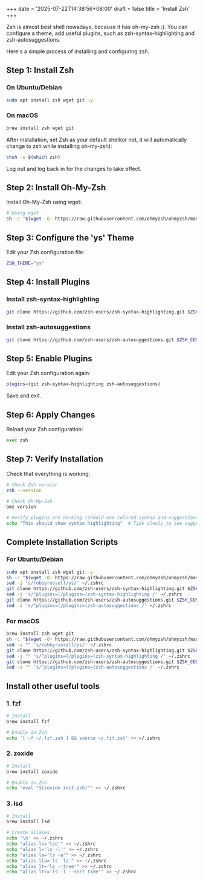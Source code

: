 +++
date = '2025-07-22T14:38:56+08:00'
draft = false
title = 'Install Zsh'
+++

Zsh is almost best shell nowadays, because it has oh-my-zsh :). You can configure a theme, add useful plugins, such as zsh-syntax-highlighting and zsh-autosuggestions.

Here's a simple process of installing and configuring zsh.

## Step 1: Install Zsh

### On Ubuntu/Debian
```bash
sudo apt install zsh wget git -y
```

### On macOS
```bash
brew install zsh wget git
```

After installation, set Zsh as your default shell(or not, it will automatically change to zsh while installing oh-my-zsh):
```bash
chsh -s $(which zsh)
```

Log out and log back in for the changes to take effect.

## Step 2: Install Oh-My-Zsh

Install Oh-My-Zsh using wget:

```bash
# Using wget
sh -c "$(wget -O- https://raw.githubusercontent.com/ohmyzsh/ohmyzsh/master/tools/install.sh)"
```

## Step 3: Configure the 'ys' Theme

Edit your Zsh configuration file:
```bash
ZSH_THEME="ys"
```

## Step 4: Install Plugins

### Install zsh-syntax-highlighting
```bash
git clone https://github.com/zsh-users/zsh-syntax-highlighting.git $ZSH_CUSTOM/plugins/zsh-syntax-highlighting
```

### Install zsh-autosuggestions
```bash
git clone https://github.com/zsh-users/zsh-autosuggestions.git $ZSH_CUSTOM/plugins/zsh-autosuggestions
```

## Step 5: Enable Plugins

Edit your Zsh configuration again:
```bash
plugins=(git zsh-syntax-highlighting zsh-autosuggestions)
```

Save and exit.

## Step 6: Apply Changes

Reload your Zsh configuration:
```bash
exec zsh
```

## Step 7: Verify Installation

Check that everything is working:
```bash
# Check Zsh version
zsh --version

# Check Oh-My-Zsh
omz version

# Verify plugins are working (should see colored syntax and suggestions)
echo "This should show syntax highlighting"  # Type slowly to see suggestions
```

## Complete Installation Scripts

### For Ubuntu/Debian
```bash
sudo apt install zsh wget git -y
sh -c "$(wget -O- https://raw.githubusercontent.com/ohmyzsh/ohmyzsh/master/tools/install.sh)"
sed -i 's/robbyrussell/ys/' ~/.zshrc
git clone https://github.com/zsh-users/zsh-syntax-highlighting.git $ZSH_CUSTOM/plugins/zsh-syntax-highlighting
sed -i 's/^plugins=(/plugins=(zsh-syntax-highlighting /' ~/.zshrc
git clone https://github.com/zsh-users/zsh-autosuggestions.git $ZSH_CUSTOM/plugins/zsh-autosuggestions
sed -i 's/^plugins=(/plugins=(zsh-autosuggestions /' ~/.zshrc
```

### For macOS
```bash
brew install zsh wget git
sh -c "$(wget -O- https://raw.githubusercontent.com/ohmyzsh/ohmyzsh/master/tools/install.sh)"
sed -i "" 's/robbyrussell/ys/' ~/.zshrc
git clone https://github.com/zsh-users/zsh-syntax-highlighting.git $ZSH_CUSTOM/plugins/zsh-syntax-highlighting
sed -i "" 's/^plugins=(/plugins=(zsh-syntax-highlighting /' ~/.zshrc
git clone https://github.com/zsh-users/zsh-autosuggestions.git $ZSH_CUSTOM/plugins/zsh-autosuggestions
sed -i "" 's/^plugins=(/plugins=(zsh-autosuggestions /' ~/.zshrc
```

## Install other useful tools

### 1. fzf

```bash
# Install
brew install fzf

# Enable in Zsh
echo '[ -f ~/.fzf.zsh ] && source ~/.fzf.zsh' >> ~/.zshrc
```

### 2. zoxide

```bash
# Install
brew install zoxide

# Enable in Zsh
echo 'eval "$(zoxide init zsh)"' >> ~/.zshrc
```

### 3. lsd

```bash
# Install
brew install lsd

# Create aliases
echo '\n' >> ~/.zshrc
echo "alias ls='lsd'" >> ~/.zshrc
echo "alias l='ls -l'" >> ~/.zshrc
echo "alias la='ls -a'" >> ~/.zshrc
echo "alias lla='ls -la'" >> ~/.zshrc
echo "alias lt='ls --tree'" >> ~/.zshrc
echo "alias ltr='ls -l --sort time'" >> ~/.zshrc
```

